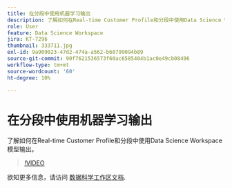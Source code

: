 ```yaml
---
title: 在分段中使用机器学习输出
description: 了解如何在Real-time Customer Profile和分段中使用Data Science Workspace模型输出。
role: User
feature: Data Science Workspace
jira: KT-7296
thumbnail: 333711.jpg
exl-id: 9a909023-47d2-474a-a562-b60799094b89
source-git-commit: 90f7621536573f60ac6585404b1ac0e49cb08496
workflow-type: tm+mt
source-wordcount: '60'
ht-degree: 10%

---
```


# 在分段中使用机器学习输出

了解如何在Real-time Customer Profile和分段中使用Data Science Workspace模型输出。

>[!VIDEO](https://video.tv.adobe.com/v/333711)

欲知更多信息，请访问 [数据科学工作区文档](https://experienceleague.adobe.com/docs/experience-platform/data-science-workspace/home.html?lang=zh-Hans).
